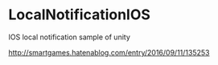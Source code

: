# LocalNotificationIOS
IOS local notification sample of unity

http://smartgames.hatenablog.com/entry/2016/09/11/135253
